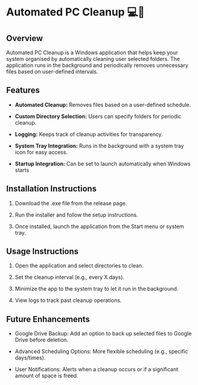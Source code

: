 # Automated PC Cleanup 💻🔧

## Overview
Automated PC Cleanup is a Windows application that helps keep your system organised by automatically cleaning user selected folders. The application runs in the background and periodically removes unnecessary files based on user-defined intervals.


## Features
* **Automated Cleanup:** Removes files based on a user-defined schedule.

* **Custom Directory Selection:** Users can specify folders for periodic cleanup.

* **Logging:** Keeps track of cleanup activities for transparency.

* **System Tray Integration:** Runs in the background with a system tray icon for easy access.

* **Startup Integration:** Can be set to launch automatically when Windows starts

## Installation Instructions
1. Download the .exe file from the release page.

2. Run the installer and follow the setup instructions.

3. Once installed, launch the application from the Start menu or system tray.

## Usage Instructions
1. Open the application and select directories to clean.

2. Set the cleanup interval (e.g., every X days).

3. Minimize the app to the system tray to let it run in the background.

4. View logs to track past cleanup operations.

## Future Enhancements
* Google Drive Backup: Add an option to back up selected files to Google Drive before deletion.

* Advanced Scheduling Options: More flexible scheduling (e.g., specific days/times).

* User Notifications: Alerts when a cleanup occurs or if a significant amount of space is freed.
